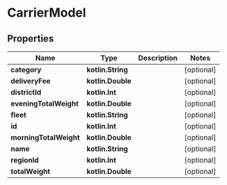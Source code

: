 
# CarrierModel

## Properties
Name | Type | Description | Notes
------------ | ------------- | ------------- | -------------
**category** | **kotlin.String** |  |  [optional]
**deliveryFee** | **kotlin.Double** |  |  [optional]
**districtId** | **kotlin.Int** |  |  [optional]
**eveningTotalWeight** | **kotlin.Double** |  |  [optional]
**fleet** | **kotlin.String** |  |  [optional]
**id** | **kotlin.Int** |  |  [optional]
**morningTotalWeight** | **kotlin.Double** |  |  [optional]
**name** | **kotlin.String** |  |  [optional]
**regionId** | **kotlin.Int** |  |  [optional]
**totalWeight** | **kotlin.Double** |  |  [optional]



